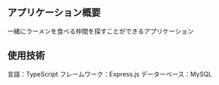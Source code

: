 ## アプリケーション概要
一緒にラーメンを食べる仲間を探すことができるアプリケーション

## 使用技術
言語：TypeScript
フレームワーク：Express.js
データーベース：MySQL
